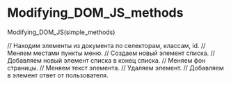 # Modifying_DOM_JS_methods

Modifying_DOM_JS(simple_methods)

// Находим элементы из документа по селекторам, классам, id.
// Меняем местами пункты меню.
// Создаем новый элемент списка.
// Добавляем новый элемент списка в конец списка.
// Меняем фон страницы.
// Меняем текст элемента.
// Удаляем элемент.
// Добавляем в элемент ответ от пользователя.
